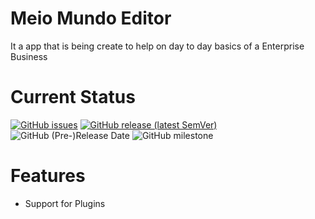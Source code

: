 # Meio Mundo Editor

It a app that is being create to help on day to day basics of a Enterprise Business

# Current Status

[![GitHub issues](https://img.shields.io/github/issues-raw/WinterStudios/MeioMundo)](https://github.com/WinterStudios/MeioMundo/issues)
[![GitHub release (latest SemVer)](https://img.shields.io/github/v/release/WinterStudios/MeioMundo?include_prereleases)](https://github.com/WinterStudios/MeioMundo/releases/latest)
![GitHub (Pre-)Release Date](https://img.shields.io/github/release-date-pre/WinterStudios/MeioMundo)
![GitHub milestone](https://img.shields.io/github/milestones/progress-percent/WinterStudios/MeioMundo/1)

# Features
- Support for Plugins
